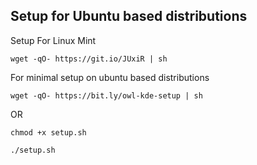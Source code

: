 ## Setup for Ubuntu based distributions

Setup For Linux Mint

`wget -qO- https://git.io/JUxiR | sh`

For minimal setup on ubuntu based distributions

`wget -qO- https://bit.ly/owl-kde-setup | sh`

OR

`chmod +x setup.sh`

`./setup.sh`
